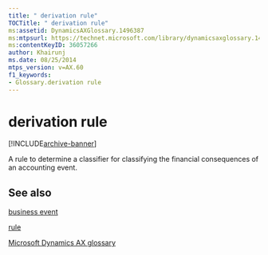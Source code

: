 ```yaml
---
title: " derivation rule"
TOCTitle: " derivation rule"
ms:assetid: DynamicsAXGlossary.1496387
ms:mtpsurl: https://technet.microsoft.com/library/dynamicsaxglossary.1496387(v=AX.60)
ms:contentKeyID: 36057266
author: Khairunj
ms.date: 08/25/2014
mtps_version: v=AX.60
f1_keywords:
- Glossary.derivation rule
---
```


# derivation rule


[!INCLUDE[archive-banner](includes/archive-banner.md)]

A rule to determine a classifier for classifying the financial consequences of an accounting event.

## See also

[business event](business-event.md)

[rule](rule.md)

[Microsoft Dynamics AX glossary](glossary/microsoft-dynamics-ax-glossary.md)

  


